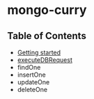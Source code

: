 # mongo-curry

## Table of Contents

- [Getting started](./getting-started.md)
- [executeDBRequest](,/execute-db-request.md)
- findOne
- insertOne
- updateOne
- deleteOne
